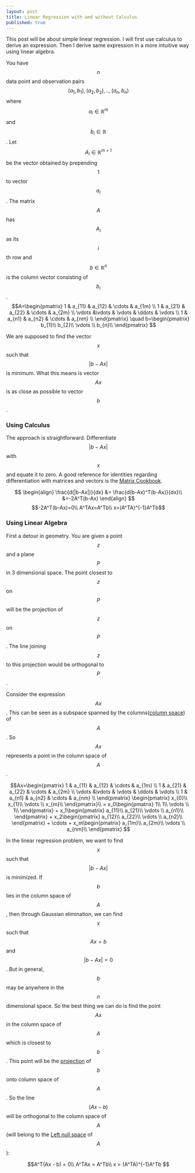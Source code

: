 ```yaml
---
layout: post
title: Linear Regression with and without Calculus
published: true
---
```

This post will be about simple linear regression. I will first use calculus to derive an expression. Then I derive same expression in a more intuitive way using linear algebra.

You have $$n$$ data point and observation pairs $$(a_1,b_1),(a_2,b_2),..,(a_n,b_n)$$ where $$a_i \in \mathbb{R}^m$$ and  $$b_i \in \mathbb{R}$$.  Let $$A_i \in \mathbb{R}^{m+1}$$ be the vector obtained by prepending $$1$$  to vector $$a_i$$. The matrix $$A$$ has $$A_i$$ as its $$i$$th row and $$b \in \mathbb{R}^n $$ is the column vector consisting of $$b_i$$.  
$$A=\begin{pmatrix}  
		1 & a_{11} & a_{12} & \cdots & a_{1m}  \\
        1 & a_{21} & a_{22} & \cdots & a_{2m} \\
        \vdots &\vdots & \vdots & \ddots & \vdots \\
        1 & a_{n1} & a_{n2} & \cdots & a_{nm} \\
     \end{pmatrix}
     \quad
     b=\begin{pmatrix}  
		b_{1}\\
        b_{2}\\
        \vdots \\
        b_{n}\\
     \end{pmatrix}
     $$
     
We are supposed to find the vector $$x$$ such that $$|b-Ax|$$ is minimum. What this means is vector $$Ax$$ is as close as possible to vector $$b$$.

### Using Calculus

The approach is straightforward. Differentiate $$|b-Ax|$$ with $$x$$ and equate it to zero. A good reference for identities regarding differentiation with matrices and vectors is the [Matrix Cookbook](https://www.math.uwaterloo.ca/~hwolkowi/matrixcookbook.pdf).

$$
\begin{align}
\frac{d(|b-Ax|)}{dx} &= \frac{d(b-Ax)^T(b-Ax)}{dx}\\
&=-2A^T(b-Ax)
\end{align}
$$
$$-2A^T(b-Ax)=0\\
A^TAx=A^Tb\\
x=(A^TA)^{-1}A^Tb$$

### Using Linear Algebra
First a detour in geometry. You are given a point $$z$$ and a plane $$P$$ in 3 dimensional space. The point closest to $$z$$ on $$P$$ will be the projection of $$z$$ on $$P$$.  The line joining $$z$$ to this projection would be orthogonal to $$P$$.

Consider the expression $$Ax$$. This can be seen as a subspace spanned by the columns([column space](https://en.wikipedia.org/wiki/Row_and_column_spaces)) of $$A$$. So $$Ax$$ represents a point in the column space of $$A$$.

$$Ax=\begin{pmatrix}  
		1 & a_{11} & a_{12} & \cdots & a_{1m}  \\
        1 & a_{21} & a_{22} & \cdots & a_{2m} \\
        \vdots &\vdots & \vdots & \ddots & \vdots \\
        1 & a_{n1} & a_{n2} & \cdots & a_{nm} \\
	     \end{pmatrix}
	     \begin{pmatrix}  
		x_{0}\\
        x_{1}\\
        \vdots \\
        x_{m}\\
     \end{pmatrix}\\
     = x_0\begin{pmatrix}  
		1\\
        1\\
        \vdots \\
        1\\
     \end{pmatrix} + x_1\begin{pmatrix}  
		a_{11}\\
        a_{21}\\
        \vdots \\
        a_{n1}\\
     \end{pmatrix} + x_2\begin{pmatrix}  
		a_{12}\\
        a_{22}\\
        \vdots \\
        a_{n2}\\
     \end{pmatrix} + \cdots +  x_m\begin{pmatrix}  
		a_{1m}\\
        a_{2m}\\
        \vdots \\
        a_{nm}\\
     \end{pmatrix} 
 $$
 
In the linear regression problem, we want to find $$x$$ such that $$|b-Ax|$$ is minimized. If $$b$$ lies in the column space of $$A$$, then through Gaussian elimination, we can find $$x$$ such that $$Ax=b$$ and $$|b-Ax|=0$$. But in general, $$b$$ may be anywhere in the $$n$$ dimensional space. So the best thing we can do is find the point $$Ax$$ in the column space of $$A$$ which is closest to $$b$$. This point will be the [projection](http://ocw.mit.edu/courses/mathematics/18-06sc-linear-algebra-fall-2011/least-squares-determinants-and-eigenvalues/projections-onto-subspaces/MIT18_06SCF11_Ses2.2sum.pdf) of $$b$$ onto column space of $$A$$. So the line $$(Ax-b)$$ will be orthogonal to the column space of $$A$$ (will belong to the [Left null space](http://ocw.mit.edu/courses/mathematics/18-06sc-linear-algebra-fall-2011/least-squares-determinants-and-eigenvalues/orthogonal-vectors-and-subspaces/MIT18_06SCF11_Ses2.1sum.pdf) of $$A$$):

$$A^T(Ax - b) = 0\\
A^TAx = A^Tb\\
x = (A^TA)^{-1}A^Tb
$$
